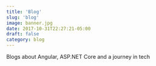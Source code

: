 ```yaml
---
title: 'Blog'
slug: 'blog'
image: banner.jpg
date: 2017-10-31T22:27:21-05:00
draft: false
category: blog
---
```


Blogs about Angular, ASP.NET Core and a journey in tech